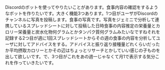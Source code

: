 Discordのボットを使ってやりたいことがあります。食事内容の確認をするようなボットを作りたいです。大きく機能3つあります。1つ目がユーザがDiscordのチャンネルに写真を投稿します。食事の写真です。写真をジェミニで分析して連携しているスプレッドシートに対して投稿した日時食事の内容推定の栄養量とカロリー栄養量と炭水化物何グラムとかタンパク質何グラムみたいなですねそれを記録する2つ目が週に1回スプレッドシートからその週の食事の内容を分析してユーザに対してアドバイスをする。アドバイスと振り返り接種量どれくらいだったか平均摂取カロリーとかその辺はちょっとリサーチとかしていい感じの子ものを出して欲しいです。で、3つ目がこれをあの週一じゃなくて月1で表示する気分これを作っていきたいです。

